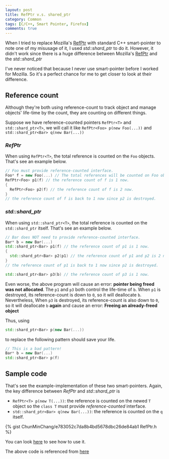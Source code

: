 ```yaml
---
layout: post
title: RefPtr v.s. shared_ptr
category: Common
tags: [C/C++, Smart Pointer, Firefox]
comments: true
---
```

When I tried to replace Mozilla's [RefPtr][moz_refptr] with standard C++
smart-pointer to note one of my misusage of it,
I used *std::shard_ptr* to do it.
However, it didn't work since there is a huge difference between
Mozilla's [RefPtr][moz_refptr] and the *std::shard_ptr*

I've never noticed that because I never use smart-pointer
before I worked for Mozilla.
So it's a perfect chance for me to get closer to look at their difference.

## Reference count
Although they're both using reference-count to track object
and manage objects' life-time by the count,
they are counting on different things.

Suppose we have reference-counted pointers ```RefPtr<T>```
and ```std::shard_ptr<T>```,
we will call it like ```RefPtr<Foo> p(new Foo(...))```
and ```std::shard_ptr<Bar> q(new Bar(...))```

### *RefPtr*
When using ```RefPtr<T>```,
the total reference is counted on the ```Foo``` objects.
That's see an example below.
```c++
// Foo must provide reference-counted interface.
Foo* f = new Foo(...) // The total references will be counted on Foo object f.
RefPtr<Foo> p1(f) // the reference count of f is 1 now.
{
  RefPtr<Foo> p2(f) // the reference count of f is 2 now.  
}
// the reference count of f is back to 1 now since p2 is destroyed.
```

### *std::shard_ptr*
When using ```std::shard_ptr<T>```,
the total reference is counted on the ```std::shard_ptr``` itself.
That's see an example below.
```c++
// Bar does NOT need to provide reference-counted interface.
Bar* b = new Bar(...)
std::shard_ptr<Bar> p1(f) // the reference count of p1 is 1 now.
{
  std::shard_ptr<Bar> p2(p1) // the reference count of p1 and p2 is 2 now.
}
// the reference count of p1 is back to 1 now since p2 is destroyed.

std::shard_ptr<Bar> p3(b) // the reference count of p3 is 1 now.
```
Even worse, the above program will cause an error:
**pointer being freed was not allocated**.
The ```p1``` and ```p3``` both control the life-time of ```b```.
When ```p1``` is destroyed, its reference-count is down to ```0```,
so it will deallocate ```b```.
Nevertheless, When ```p3``` is destroyed,
its reference-count is also down to ```0```,
so it will deallocate ```b``` **again** and cause an error:
**Freeing an already-freed object**

Thus, using
```c++
std::shard_ptr<Bar> p(new Bar(...))
```
to replace the following pattern should save your life.
```c++
// This is a bad pattern!
Bar* b = new Bar(...)
std::shard_ptr<Bar> p(f)
```

## Sample code
That's see the example-implementation of these two smart-pointers.
Again, the key difference between *RefPtr* and *std::shard_ptr* is
- ```RefPtr<T> p(new T(...))```:
the reference is counted on the newed ```T``` object
so the ```class T``` must provide *reference-counted* interface.
- ```std::shard_ptr<Bar> q(new Bar(...))```:
the reference is counted on the ```q``` itself.

{% gist ChunMinChang/e783052c7da8b4bd5678dbc26de84ab1 RefPtr.h %}

You can look [here][gist] to see how to use it.

The above code is referenced from [here](http://www.aristeia.com/BookErrata/M29Source.html)

[moz_refptr]: http://searchfox.org/mozilla-central/source/mfbt/RefPtr.h "RefPtr"
[gist]: https://gist.github.com/ChunMinChang/e783052c7da8b4bd5678dbc26de84ab1 "RefPtr and SharedPtr"
